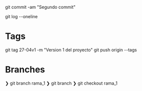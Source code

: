 git commit -am "Segundo commit"

git log --oneline



# Tags
git tag 27-04v1 -m "Version 1 del proyecto"
git push origin --tags


# Branches
❯ git branch rama_1
❯ git branch
❯ git checkout rama_1


